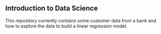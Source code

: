 ## Introduction to Data Science 


This repository currently contains some customer data from a bank and how to explore the data to build a linear regression model.
